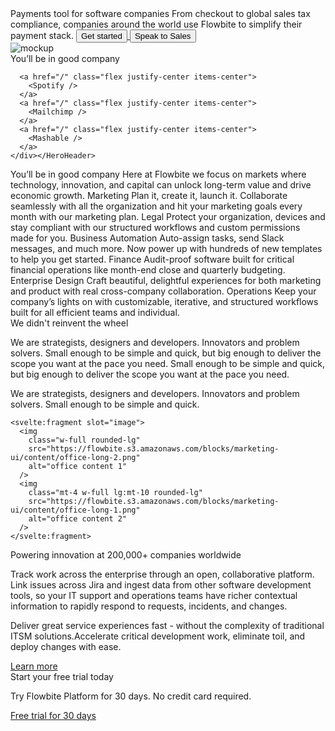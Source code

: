 <script>
  import {
    Section,
    HeroHeader,
    FeatureDefault,
    FeatureItem,
    ContentWithImage,
    Content,
    Cta
  } from 'flowbite-svelte-blocks';
  import {
    Button
  } from 'flowbite-svelte';
  import { Icon } from 'flowbite-svelte-icons';
  import {
    Airbnb,
    Facebook,
    Github,
    Google,
    Mailchimp,
    Mashable,
    Microsoft,
    Spotify,
    Twitter,
    Instagram
  } from '../utils';
</script>

<Section name="heroVisual">
  <div class="mr-auto place-self-center lg:col-span-7">
    <HeroHeader
      h1Class="max-w-2xl mb-4 text-4xl font-extrabold tracking-tight leading-none md:text-5xl xl:text-6xl dark:text-white"
      pClass="max-w-2xl mb-6 font-light text-gray-500 lg:mb-8 md:text-lg lg:text-xl dark:text-gray-400"
    >
      <svelte:fragment slot="h1">Payments tool for software companies</svelte:fragment>
      <svelte:fragment slot="paragraph">
        From checkout to global sales tax compliance, companies around the world use Flowbite to
        simplify their payment stack.
      </svelte:fragment>
      <a href="/"
        ><Button size="xl" class="inline-flex items-center justify-center mr-3"
          >Get started<Icon name="arrow-right-solid" class="ml-2 -mr-1" /></Button
        >
      </a>
      <a href="/"
        ><Button color="light" size="xl" class="inline-flex items-center justify-center"
          >Speak to Sales</Button
        >
      </a>
    </HeroHeader>
  </div>
  <div class="hidden lg:mt-0 lg:col-span-5 lg:flex">
    <img
      src="https://flowbite.s3.amazonaws.com/blocks/marketing-ui/hero/phone-mockup.png"
      alt="mockup"
    />
  </div>
</Section>

<Section name="logos">
  <HeroHeader>
    <svelte:fragment slot="h2">You’ll be in good company</svelte:fragment>
    <div
      class="grid grid-cols-2 gap-8 text-gray-500 sm:gap-12 md:grid-cols-3 lg:grid-cols-6 dark:text-gray-400"
    >
      <a href="/" class="flex justify-center items-center">
        <Airbnb />
      </a>
      <a href="/" class="flex justify-center items-center">
        <Google />
      </a>
      <a href="/" class="flex justify-center items-center">
        <Microsoft />
      </a>

      <a href="/" class="flex justify-center items-center">
        <Spotify />
      </a>
      <a href="/" class="flex justify-center items-center">
        <Mailchimp />
      </a>
      <a href="/" class="flex justify-center items-center">
        <Mashable />
      </a>
    </div></HeroHeader>
</Section>

<Section name="feature">
  <HeroHeader
    class="max-w-screen-md mb-8 lg:mb-16"
    h2Class="mb-4 text-4xl tracking-tight font-extrabold text-gray-900 dark:text-white"
    pClass="text-gray-500 sm:text-xl dark:text-gray-400"
  >
    <svelte:fragment slot="h2">You’ll be in good company</svelte:fragment>
    <svelte:fragment slot="paragraph"
      >Here at Flowbite we focus on markets where technology, innovation, and capital can unlock
      long-term value and drive economic growth.</svelte:fragment
    >
  </HeroHeader>
  <FeatureDefault>
    <FeatureItem>
      <svelte:fragment slot="icon"
        ><Icon name="chart-solid"
          class="text-primary-600 dark:text-primary-300"
        /></svelte:fragment
      >
      <svelte:fragment slot="h3">Marketing</svelte:fragment>
      <svelte:fragment slot="paragraph"
        >Plan it, create it, launch it. Collaborate seamlessly with all the organization and hit
        your marketing goals every month with our marketing plan.</svelte:fragment
      >
    </FeatureItem>
    <FeatureItem>
      <svelte:fragment slot="icon"
        ><Icon name="landmark-solid"
          class="text-primary-600 dark:text-primary-300"
        /></svelte:fragment
      >
      <svelte:fragment slot="h3">Legal</svelte:fragment>
      <svelte:fragment slot="paragraph"
        >Protect your organization, devices and stay compliant with our structured workflows and
        custom permissions made for you.</svelte:fragment
      >
    </FeatureItem>
    <FeatureItem>
      <svelte:fragment slot="icon"
        ><Icon name="briefcase-solid"
          class="text-primary-600 dark:text-primary-300"
        /></svelte:fragment
      >
      <svelte:fragment slot="h3">Business Automation</svelte:fragment>
      <svelte:fragment slot="paragraph"
        >Auto-assign tasks, send Slack messages, and much more. Now power up with hundreds of new
        templates to help you get started.</svelte:fragment
      >
    </FeatureItem>
    <FeatureItem>
      <svelte:fragment slot="icon"
        ><Icon name="dollar-solid"
          class="text-primary-600 dark:text-primary-300"
        /></svelte:fragment
      >
      <svelte:fragment slot="h3">Finance</svelte:fragment>
      <svelte:fragment slot="paragraph"
        >Audit-proof software built for critical financial operations like month-end close and
        quarterly budgeting.</svelte:fragment
      >
    </FeatureItem>
    <FeatureItem>
      <svelte:fragment slot="icon"
        ><Icon name="rocket-solid"
          class="text-primary-600 dark:text-primary-300"
        /></svelte:fragment
      >
      <svelte:fragment slot="h3">Enterprise Design</svelte:fragment>
      <svelte:fragment slot="paragraph"
        >Craft beautiful, delightful experiences for both marketing and product with real
        cross-company collaboration.</svelte:fragment
      >
    </FeatureItem>
    <FeatureItem>
      <svelte:fragment slot="icon"
        ><Icon name="cog-outline"
          class="text-primary-600 dark:text-primary-300"
        /></svelte:fragment
      >
      <svelte:fragment slot="h3">Operations</svelte:fragment>
      <svelte:fragment slot="paragraph"
        >Keep your company’s lights on with customizable, iterative, and structured workflows
        built for all efficient teams and individual.</svelte:fragment
      >
    </FeatureItem>
  </FeatureDefault>
</Section>

<Section name="contentwithimg">
  <ContentWithImage>
    <svelte:fragment slot="h2">We didn't reinvent the wheel</svelte:fragment>
    <p class="mb-4">
      We are strategists, designers and developers. Innovators and problem solvers. Small enough to
      be simple and quick, but big enough to deliver the scope you want at the pace you need. Small
      enough to be simple and quick, but big enough to deliver the scope you want at the pace you
      need.
    </p>
    <p>
      We are strategists, designers and developers. Innovators and problem solvers. Small enough to
      be simple and quick.
    </p>

    <svelte:fragment slot="image">
      <img
        class="w-full rounded-lg"
        src="https://flowbite.s3.amazonaws.com/blocks/marketing-ui/content/office-long-2.png"
        alt="office content 1"
      />
      <img
        class="mt-4 w-full lg:mt-10 rounded-lg"
        src="https://flowbite.s3.amazonaws.com/blocks/marketing-ui/content/office-long-1.png"
        alt="office content 2"
      />
    </svelte:fragment>

  </ContentWithImage>
</Section>

<Section name="content">
  <Content>
    <svelte:fragment slot="h2">Powering innovation at 200,000+ companies worldwide</svelte:fragment>
    <p class="mb-4 font-light">
      Track work across the enterprise through an open, collaborative platform. Link issues across
      Jira and ingest data from other software development tools, so your IT support and operations
      teams have richer contextual information to rapidly respond to requests, incidents, and
      changes.
    </p>
    <p class="mb-4 font-medium">
      Deliver great service experiences fast - without the complexity of traditional ITSM
      solutions.Accelerate critical development work, eliminate toil, and deploy changes with ease.
    </p>
    <a
      href="/"
      class="inline-flex items-center font-medium text-primary-600 hover:text-primary-800 dark:text-primary-500 dark:hover:text-primary-700"
    >
      Learn more
      <Icon name="chevron-right-outline" class="ml-1" size="sm" />
    </a>
  </Content>
</Section>

<Section name="headingwithctabutton">
  <Cta>
    <svelte:fragment slot="h2">Start your free trial today</svelte:fragment>
    <p class="mb-6 font-light text-gray-500 dark:text-gray-400 md:text-lg">
      Try Flowbite Platform for 30 days. No credit card required.
    </p>
    <a
      href="/"
      class="text-white bg-primary-700 hover:bg-primary-800 focus:ring-4 focus:ring-primary-300 font-medium rounded-lg text-sm px-5 py-2.5 mr-2 mb-2 dark:bg-primary-600 dark:hover:bg-primary-700 focus:outline-none dark:focus:ring-primary-800"
      >Free trial for 30 days</a
    >
  </Cta>
</Section>
